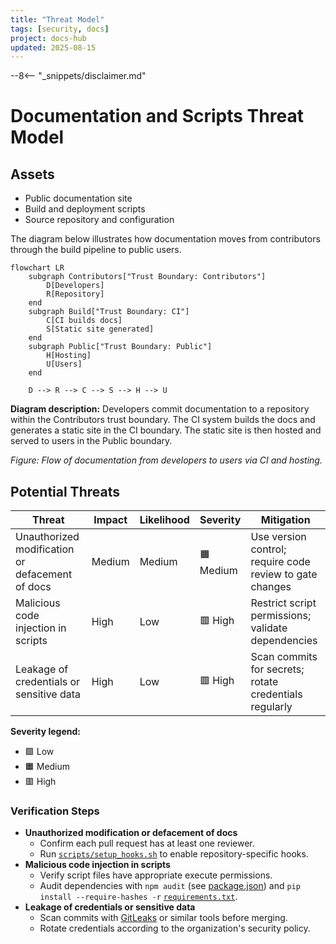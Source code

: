 ```yaml
---
title: "Threat Model"
tags: [security, docs]
project: docs-hub
updated: 2025-08-15
---
```

--8<-- "_snippets/disclaimer.md"

# Documentation and Scripts Threat Model

## Assets

- Public documentation site
- Build and deployment scripts
- Source repository and configuration

The diagram below illustrates how documentation moves from contributors through the build pipeline to public users.

```mermaid
flowchart LR
    subgraph Contributors["Trust Boundary: Contributors"]
        D[Developers]
        R[Repository]
    end
    subgraph Build["Trust Boundary: CI"]
        C[CI builds docs]
        S[Static site generated]
    end
    subgraph Public["Trust Boundary: Public"]
        H[Hosting]
        U[Users]
    end

    D --> R --> C --> S --> H --> U
```

**Diagram description:** Developers commit documentation to a repository within the Contributors trust boundary. The CI system builds the docs and generates a static site in the CI boundary. The static site is then hosted and served to users in the Public boundary.

*Figure: Flow of documentation from developers to users via CI and hosting.*

## Potential Threats

| Threat                                          | Impact | Likelihood | Severity | Mitigation                                              |
|-------------------------------------------------|--------|------------|----------|---------------------------------------------------------|
| Unauthorized modification or defacement of docs | Medium | Medium     | 🟧 Medium | Use version control; require code review to gate changes |
| Malicious code injection in scripts             | High   | Low        | 🟥 High   | Restrict script permissions; validate dependencies      |
| Leakage of credentials or sensitive data        | High   | Low        | 🟥 High   | Scan commits for secrets; rotate credentials regularly   |

**Severity legend:**

- 🟩 Low
- 🟧 Medium
- 🟥 High

### Verification Steps

- **Unauthorized modification or defacement of docs**
  - Confirm each pull request has at least one reviewer.
  - Run [`scripts/setup_hooks.sh`](../../scripts/setup_hooks.sh) to enable repository-specific hooks.
- **Malicious code injection in scripts**
  - Verify script files have appropriate execute permissions.
  - Audit dependencies with `npm audit` (see [package.json](../../package.json)) and `pip install --require-hashes -r` [`requirements.txt`](../../requirements.txt).
- **Leakage of credentials or sensitive data**
  - Scan commits with [GitLeaks](https://github.com/gitleaks/gitleaks) or similar tools before merging.
  - Rotate credentials according to the organization's security policy.

